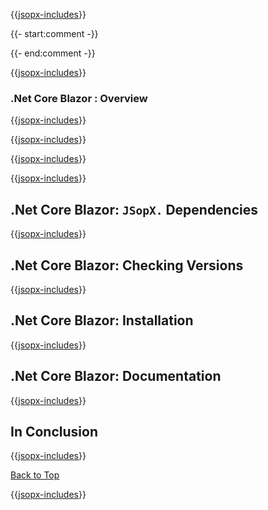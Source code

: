 ﻿{{[jsopx-includes](AllGlobal/Master/Includes/Template/Technologies/NetCoreBlazor/Header.md)}}

{{- start:comment -}}
<!-- START JSOPX NOVA DOCX HEADER
group: 'Technologies'
subGroup: '.Net Core Blazor'
isDraft: true
isProductionReady: true
toc: true
END JSOPX NOVA DOCX HEADER -->
{{- end:comment -}}

{{[jsopx-includes](AllGlobal/Master/Includes/Common/Draft-Notice.md)}}


### .Net Core Blazor : Overview

{{[jsopx-includes](AllGlobal/Master/Includes/Template/Technologies/NetCoreBlazor/Overview.md)}}

{{[jsopx-includes](AllGlobal/Master/Includes/Common/Current-Phase.md)}}

{{[jsopx-includes](AllGlobal/Master/Includes/Template/Technologies/NetCoreBlazor/BodyContent.md)}}

{{[jsopx-includes](AllGlobal/Master/Includes/Common/Alerts-Current.md)}}


## .Net Core Blazor: `JSopX.` Dependencies

{{[jsopx-includes](AllGlobal/Master/Includes/Template/Technologies/NetCoreBlazor/JsopxDependencies.md)}}


## .Net Core Blazor: Checking Versions

{{[jsopx-includes](AllGlobal/Master/Includes/Template/Technologies/NetCoreBlazor/CheckingVersions.md)}}


## .Net Core Blazor: Installation

{{[jsopx-includes](AllGlobal/Master/Includes/Template/Technologies/NetCoreBlazor/Installation.md)}}

## .Net Core Blazor: Documentation

{{[jsopx-includes](AllGlobal/Master/Includes/Template/Technologies/NetCoreBlazor/Documentation.md)}}

## In Conclusion

{{[jsopx-includes](AllGlobal/Master/Includes/Template/Technologies/NetCoreBlazor/InConclusion.md)}}

[Back to Top](#table-of-contents)

{{[jsopx-includes](AllGlobal/Master/Includes/Layout/Footer.md)}}